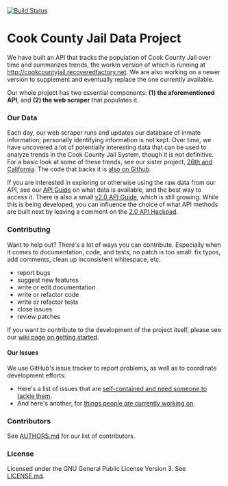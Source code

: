 [![Build Status](https://travis-ci.org/sc3/cookcountyjail.svg?branch=master)](https://travis-ci.org/sc3/cookcountyjail)

# Cook County Jail Data Project

We have built an API that tracks the population of Cook County Jail over time and summarizes trends, the workin version of which is running at http://cookcountyjail.recoveredfactory.net. We are also working on a newer version to supplement and eventually replace the one currently available. 

Our whole project has two essential components: **(1) the aforementioned API**, and **(2) the web scraper** that populates it. 


### Our Data

Each day, our web scraper runs and updates our database of inmate information; personally identifying information is not kept. Over time, we have uncovered a lot of potentially interesting data that can be used to analyze trends in the Cook County Jail System, though it is not definitive. For a basic look at some of these trends, see our sister project, [26th and California](http://26thandcalifornia.recoveredfactory.net/v1.0/). The code that backs it is [also on Github](https://github.com/sc3/26thandcalifornia).  

If you are interested in exploring or otherwise using the raw data from our API, see our [API Guide](https://github.com/sc3/cookcountyjail/wiki/API-guide) on what data is available, and the best way to access it. There is also a small [v2.0 API Guide](https://github.com/sc3/cookcountyjail/wiki/API-2.0-Guide), which is still growing. While this is being developed, you can influence the choice of what API methods are built next by leaving a comment on the [2.0 API Hackpad](https://freegeekchicago.hackpad.com/Cook-Count-Jail-2.0-API-Requests-and-Ideas-for-Functionality-BbMobFdtEKu).


### Contributing

Want to help out? There's a lot of ways you can contribute. Especially when it comes to documentation, code, and tests, no patch is too small: fix typos, add comments, clean up inconsistent whitespace, etc.

- report bugs
- suggest new features
- write or edit documentation
- write or refactor code 
- write or refactor tests
- close issues
- review patches

If you want to contribute to the development of the project itself, please see our [wiki page on getting started](https://github.com/sc3/cookcountyjail/wiki/Contributing).


#### Our Issues

We use GitHub's issue tracker to report problems, as well as to coordinate development efforts:

- Here's a list of issues that are [self-contained and need someone to tackle them](https://github.com/sc3/cookcountyjail/issues?labels=ready&state=open). 
- And here's another, for [things people are currently working on](https://github.com/sc3/cookcountyjail/issues?labels=in+progress&state=open).
    
    
### Contributors
    
See [AUTHORS.md](https://github.com/sc3/cookcountyjail/blob/master/AUTHORS.md) for our list of contributors.

### License

Licensed under the GNU General Public License Version 3.
See [LICENSE.md](https://github.com/sc3/cookcountyjail/blob/master/LICENSE.md).
